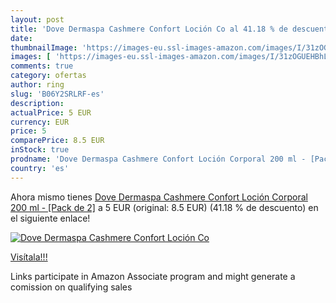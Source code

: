 ```yaml
---
layout: post
title: 'Dove Dermaspa Cashmere Confort Loción Co al 41.18 % de descuento'
date: 
thumbnailImage: 'https://images-eu.ssl-images-amazon.com/images/I/31zOGUEHBhL._SL200_.jpg'
images: [ 'https://images-eu.ssl-images-amazon.com/images/I/31zOGUEHBhL._SL200_.jpg' ]
comments: true
category: ofertas
author: ring
slug: 'B06Y2SRLRF-es'
description:
actualPrice: 5 EUR
currency: EUR
price: 5
comparePrice: 8.5 EUR
inStock: true
prodname: 'Dove Dermaspa Cashmere Confort Loción Corporal 200 ml - [Pack de 2]'
country: 'es'
---
```


Ahora mismo tienes [Dove Dermaspa Cashmere Confort Loción Corporal 200 ml - [Pack de 2]](https://www.amazon.es/dp/B06Y2SRLRF/?tag=tolees-21) a 5 EUR (original: 8.5 EUR) (41.18 %  de descuento) en el siguiente enlace!

[![Dove Dermaspa Cashmere Confort Loción Co](https://images-eu.ssl-images-amazon.com/images/I/31zOGUEHBhL._SL200_.jpg)](https://www.amazon.es/dp/B06Y2SRLRF/?tag=tolees-21)

[Visítala!!!](https://www.amazon.es/dp/B06Y2SRLRF/?tag=tolees-21)

Links participate in Amazon Associate program and might generate a comission on qualifying sales
